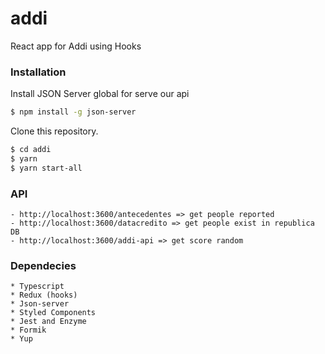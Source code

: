 # addi
React app for Addi using Hooks


### Installation

Install JSON Server global for serve our api

```sh
$ npm install -g json-server
```

Clone this repository.

```sh
$ cd addi
$ yarn
$ yarn start-all
```

### API 
    - http://localhost:3600/antecedentes => get people reported
    - http://localhost:3600/datacredito => get people exist in republica DB
    - http://localhost:3600/addi-api => get score random

### Dependecies
    * Typescript
    * Redux (hooks)
    * Json-server
    * Styled Components
    * Jest and Enzyme
    * Formik
    * Yup
